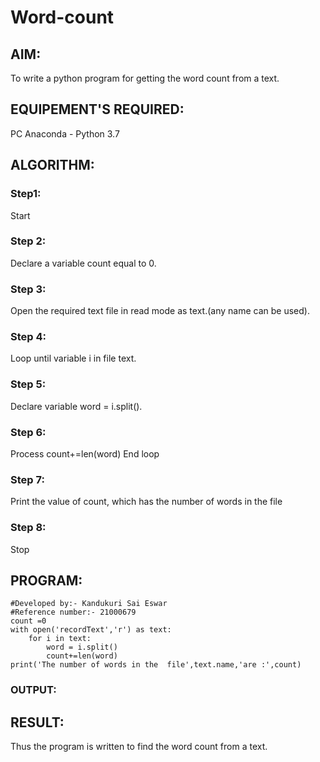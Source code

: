 # Word-count
## AIM:
To write a python program for getting the word count from a text.
## EQUIPEMENT'S REQUIRED: 
PC
Anaconda - Python 3.7
## ALGORITHM: 
### Step1:
Start

### Step 2:
Declare a variable count equal to 0.

### Step 3:
Open the required text file in read mode as text.(any name can be used).

### Step 4:
Loop until variable i in file text.

### Step 5:
Declare variable word = i.split().

### Step 6:
Process count+=len(word) End loop

### Step 7:
Print the value of count, which has the number of words in the file

### Step 8:
Stop
## PROGRAM:
```
#Developed by:- Kandukuri Sai Eswar
#Reference number:- 21000679
count =0
with open('recordText','r') as text:
    for i in text:
        word = i.split()
        count+=len(word)
print('The number of words in the  file',text.name,'are :',count)
```
### OUTPUT:



## RESULT:
Thus the program is written to find the word count from a text.
